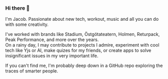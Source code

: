 ### Hi there 👋

I'm Jacob. Passionate about new tech, workout, music and all you can do with some creativity.<br>

I've worked with brands like Stadium, Östgötateatern, Holmen, Returpack, Peak Performance, and more over the years.<br>
On a rainy day, I may contribute to projects I admire, experiment with cool tech like Yjs or AI, make quizes for my friends, or create apps to solve insignificant issues in my very important life.

If you can't find me, I'm probably deep down in a GitHub repo exploring the traces of smarter people.
